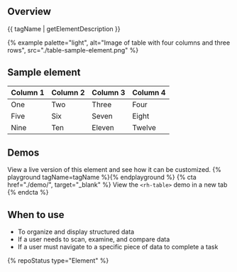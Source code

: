 ## Overview

{{ tagName | getElementDescription }}

{% example palette="light",
           alt="Image of table with four columns and three rows",
           src="./table-sample-element.png" %}

## Sample element

<rh-table>
  <table>
    <colgroup>
      <col>
      <col>
      <col>
      <col>
    </colgroup>
    <thead>
      <tr>
        <th scope="col" data-label="Column 1">Column 1</th>
        <th scope="col" data-label="Column 2">Column 2</th>
        <th scope="col" data-label="Column 3">Column 3</th>
        <th scope="col" data-label="Column 4">Column 4</th>
      </tr>
    </thead>
    <tbody>
      <tr>
        <td data-label="Column 1">One</td>
        <td data-label="Column 2">Two</td>
        <td data-label="Column 3">Three</td>
        <td data-label="Column 4">Four</td>
      </tr>
      <tr>
        <td data-label="Column 1">Five</td>
        <td data-label="Column 2">Six</td>
        <td data-label="Column 3">Seven</td>
        <td data-label="Column 4">Eight</td>
      </tr>
      <tr>
        <td data-label="Column 1">Nine</td>
        <td data-label="Column 2">Ten</td>
        <td data-label="Column 3">Eleven</td>
        <td data-label="Column 4">Twelve</td>
      </tr>
    </tbody>
  </table>
</rh-table>

## Demos

View a live version of this element and see how it can be customized.
{% playground tagName=tagName %}{% endplayground %}
{% cta href="./demo/", target="_blank" %}
View the `<rh-table>` demo in a new tab
{% endcta %}

## When to use

- To organize and display structured data
- If a user needs to scan, examine, and compare data
- If a user must navigate to a specific piece of data to complete a task

{% repoStatus type="Element" %}
